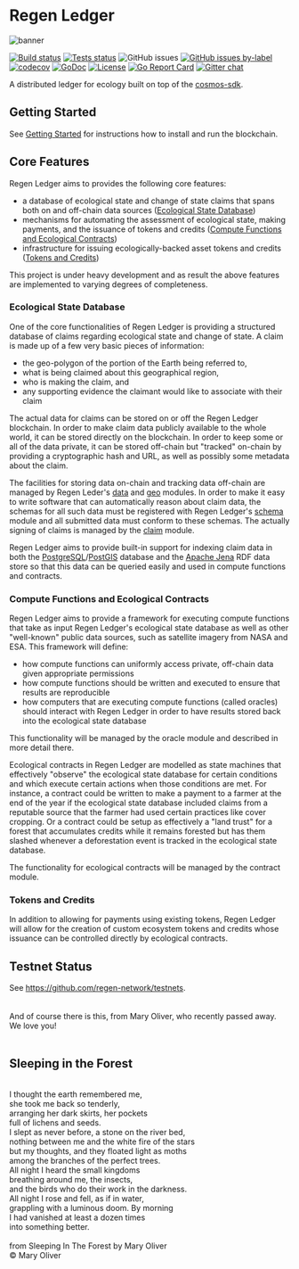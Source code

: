 # Regen Ledger
![banner](docs/regen-network-image.jpg)

[![Build status](https://github.com/regen-network/regen-ledger/workflows/Build/badge.svg)](https://github.com/regen-network/regen-ledger/commits/master)
[![Tests status](https://github.com/regen-network/regen-ledger/workflows/Tests/badge.svg)](https://github.com/regen-network/regen-ledger/commits/master)
![GitHub issues](https://img.shields.io/github/issues/regen-network/regen-ledger.svg)
[![GitHub issues by-label](https://img.shields.io/github/issues/regen-network/regen-ledger/good%20first%20issue.svg)](https://github.com/regen-network/regen-ledger/issues?q=is%3Aissue+is%3Aopen+label%3A%22good+first+issue%22)
[![codecov](https://codecov.io/gh/regen-network/regen-ledger/branch/master/graph/badge.svg)](https://codecov.io/gh/regen-network/regen-ledger)
[![GoDoc](https://godoc.org/github.com/regen-network/regen-ledger?status.svg)](http://godoc.org/github.com/regen-network/regen-ledger)
[![License](https://img.shields.io/badge/License-Apache%202.0-blue.svg)](https://opensource.org/licenses/Apache-2.0)
[![Go Report Card](https://goreportcard.com/badge/github.com/regen-network/regen-ledger)](https://goreportcard.com/report/github.com/regen-network/regen-ledger)
[![Gitter chat](https://badges.gitter.im/regen-network/regen-ledger.png)](https://gitter.im/regen-network/regen-ledger "Gitter chat")


A distributed ledger for ecology built on top of the
[cosmos-sdk](http://github.com/cosmos/cosmos-sdk).

## Getting Started


See [Getting Started](./docs/getting-started/) for instructions how to install and run the blockchain.

## Core Features

Regen Ledger aims to provides the following core features:
* a database of ecological state and change of state claims that spans both
on and off-chain data sources ([Ecological State Database](#ecological-state-database))
* mechanisms for automating the assessment of ecological state, making payments,
and the issuance of tokens and credits ([Compute Functions and Ecological Contracts](#compute-functions-and-ecological-contracts))
* infrastructure for issuing ecologically-backed asset tokens and credits ([Tokens and Credits](#tokens-and-credits))

This project is under heavy development and as result the above features are
implemented to varying degrees of completeness.

### Ecological State Database

One of the core functionalities of Regen Ledger is providing a structured
database of claims regarding ecological state and change of state. A claim is
made up of a few very basic pieces of information:
- the geo-polygon of the portion of the Earth being referred to,
- what is being claimed about this geographical region,
- who is making the claim, and
- any supporting evidence the claimant would like to associate with their claim

The actual data for claims can be stored on or off the Regen Ledger blockchain.
In order to make claim data publicly available to the whole world, it can
be stored directly on the blockchain. In order to keep some or all of the
data private, it can be stored off-chain but "tracked" on-chain by
providing a cryptographic hash and URL, as well as possibly some metadata about
the claim.

The facilities for storing data on-chain and tracking data off-chain
are managed by Regen Leder's [data](https://godoc.org/github.com/regen-network/regen-ledger/x/data)
and [geo](https://godoc.org/github.com/regen-network/regen-ledger/x/geo) modules.
In order to make it easy to write software that can automatically reason about
claim data, the schemas for all such data must be registered with Regen
Ledger's [schema](https://godoc.org/github.com/regen-network/regen-ledger/x/schema)
module and all submitted data must conform to these schemas. The actually
signing of claims is managed by the [claim](https://godoc.org/github.com/regen-network/regen-ledger/x/claim)
module.

Regen Ledger aims to provide built-in support for indexing claim data in
both the [PostgreSQL](https://www.postgresql.org)/[PostGIS](https://postgis.net)
database and the [Apache Jena](https://jena.apache.org)
RDF data store so that this data can be queried easily and used in compute
functions and contracts.

### Compute Functions and Ecological Contracts

Regen Ledger aims to provide a framework for executing compute functions that
take as input Regen Ledger's ecological state database as well as other "well-known"
public data sources, such as satellite imagery from NASA and ESA. This framework
will define:
- how compute functions can uniformly access private, off-chain data
given appropriate permissions
- how compute functions should be written and executed to ensure that results
are reproducible
- how computers that are executing compute functions (called oracles) should
interact with Regen Ledger in order to have results stored back into the
ecological state database

This functionality will be managed by the oracle module and described in more detail there.

Ecological contracts in Regen Ledger are modelled as state machines that effectively "observe"
the ecological state database for certain conditions and which execute certain
actions when those conditions are met. For instance, a contract could
be written to make a payment to a farmer at the end of the year if the ecological
state database included claims from a reputable source that the farmer had
used certain practices like cover cropping. Or a contract could be setup as
effectively a "land trust" for a forest that accumulates credits while it
remains forested but has them slashed whenever a deforestation event is tracked
in the ecological state database.

The functionality for ecological contracts will be managed by the contract module.

### Tokens and Credits

In addition to allowing for payments using existing tokens, Regen Ledger will
allow for the creation of custom ecosystem tokens and credits whose issuance
can be controlled directly by ecological contracts.

## Testnet Status

See https://github.com/regen-network/testnets.
<br />
<br />
<br />
And of course there is this, from Mary Oliver, who recently passed away. <br />
We love you! <br />
<br />
## Sleeping in the Forest<br />
<br />
I thought the earth remembered me,<br />
she took me back so tenderly,<br />
arranging her dark skirts, her pockets<br />
full of lichens and seeds.<br />
I slept as never before, a stone on the river bed,<br />
nothing between me and the white fire of the stars<br />
but my thoughts, and they floated light as moths<br />
among the branches of the perfect trees.<br />
All night I heard the small kingdoms<br />
breathing around me, the insects,<br />
and the birds who do their work in the darkness.<br />
All night I rose and fell, as if in water,<br />
grappling with a luminous doom. By morning<br />
I had vanished at least a dozen times<br />
into something better.<br />
<br />
from Sleeping In The Forest by Mary Oliver<br />
© Mary Oliver<br />
